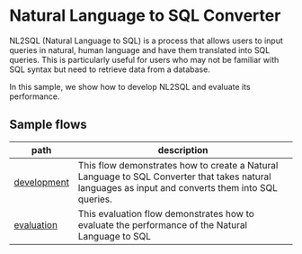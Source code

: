# Natural Language to SQL Converter

NL2SQL (Natural Language to SQL) is a process that allows users to input queries in natural, human language and have them translated into SQL queries. This is particularly useful for users who may not be familiar with SQL syntax but need to retrieve data from a database.

In this sample, we show how to develop NL2SQL and evaluate its performance.

## Sample flows

| path                          | description                                                                                                                                        |
| ----------------------------- | -------------------------------------------------------------------------------------------------------------------------------------------------- |
| [development](./development/) | This flow demonstrates how to create a Natural Language to SQL Converter that takes natural languages as input and converts them into SQL queries. |
| [evaluation](./evaluation/)   | This evaluation flow demonstrates how to evaluate the performance of the Natural Language to SQL                                                   |
